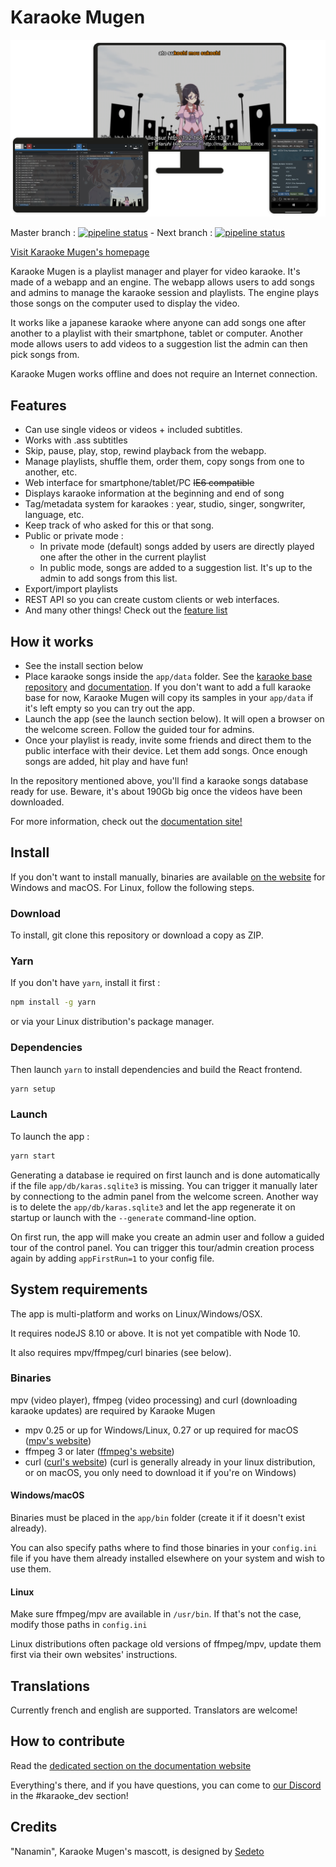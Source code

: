 # Karaoke Mugen

![presentation](img/presentation.png)

Master branch : [![pipeline status](https://lab.shelter.moe/karaokemugen/karaokemugen-app/badges/master/pipeline.svg)](https://lab.shelter.moe/karaokemugen/karaokemugen-app/commits/master) -
Next branch : [![pipeline status](https://lab.shelter.moe/karaokemugen/karaokemugen-app/badges/next/pipeline.svg)](https://lab.shelter.moe/karaokemugen/karaokemugen-app/commits/next)

[Visit Karaoke Mugen's homepage](http://karaokes.moe)

Karaoke Mugen is a playlist manager and player for video karaoke. It's made of a webapp and an engine. The webapp allows users to add songs and admins to manage the karaoke session and playlists. The engine plays those songs on the computer used to display the video.

It works like a japanese karaoke where anyone can add songs one after another to a playlist with their smartphone, tablet or computer. Another mode allows users to add videos to a suggestion list the admin can then pick songs from.

Karaoke Mugen works offline and does not require an Internet connection.

## Features

* Can use single videos or videos + included subtitles.
* Works with .ass subtitles
* Skip, pause, play, stop, rewind playback from the webapp.
* Manage playlists, shuffle them, order them, copy songs from one to another, etc.
* Web interface for smartphone/tablet/PC ~~IE6 compatible~~
* Displays karaoke information at the beginning and end of song
* Tag/metadata system for karaokes : year, studio, singer, songwriter, language, etc.
* Keep track of who asked for this or that song.
* Public or private mode :
  * In private mode (default) songs added by users are directly played one after the other in the current playlist
  * In public mode, songs are added to a suggestion list. It's up to the admin to add songs from this list.
* Export/import playlists
* REST API so you can create custom clients or web interfaces.
* And many other things! Check out the [feature list](http://mugen.karaokes.moe/en/features.html)

## How it works

* See the install section below
* Place karaoke songs inside the `app/data` folder. See the [karaoke base repository](https://lab.shelter.moe/karaokemugen/karaokebase) and [documentation](http://mugen.karaokes.moe/docs/en/user-guide/manage/). If you don't want to add a full karaoke base for now, Karaoke Mugen will copy its samples in your `app/data` if it's left empty so you can try out the app.
* Launch the app (see the launch section below). It will open a browser on the welcome screen. Follow the guided tour for admins.
* Once your playlist is ready, invite some friends and direct them to the public interface with their device. Let them add songs. Once enough songs are added, hit play and have fun!

In the repository mentioned above, you'll find a karaoke songs database ready for use. Beware, it's about 190Gb big once the videos have been downloaded.

For more information, check out the [documentation site!](http://mugen.karaokes.moe/docs/en/)

## Install

If you don't want to install manually, binaries are available [on the website](http://mugen.karaokes.moe/en/download.html) for Windows and macOS. For Linux, follow the following steps.

### Download

To install, git clone this repository or download a copy as ZIP.

### Yarn

If you don't have `yarn`, install it first :

```sh
npm install -g yarn
```

or via your Linux distribution's package manager.

### Dependencies

Then launch `yarn` to install dependencies and build the React frontend.

```sh
yarn setup
```

### Launch

To launch the app :

```sh
yarn start
```

Generating a database ie required on first launch and is done automatically if the file `app/db/karas.sqlite3` is missing. You can trigger it manually later by connectiong to the admin panel from the welcome screen. Another way is to delete the `app/db/karas.sqlite3` and let the app regenerate it on startup or launch with the `--generate` command-line option.

On first run, the app will make you create an admin user and follow a guided tour of the control panel. You can trigger this tour/admin creation process again by adding `appFirstRun=1` to your config file.

## System requirements

The app is multi-platform and works on Linux/Windows/OSX.

It requires nodeJS 8.10 or above. It is not yet compatible with Node 10.

It also requires mpv/ffmpeg/curl binaries (see below).

### Binaries

mpv (video player), ffmpeg (video processing) and curl (downloading karaoke updates) are required by Karaoke Mugen

* mpv 0.25 or up for Windows/Linux, 0.27 or up required for macOS ([mpv's website](http://mpv.io))
* ffmpeg 3 or later ([ffmpeg's website](http://www.ffmpeg.org))
* curl ([curl's website](http://curl.haxx.se)) (curl is generally already in your linux distribution, or on macOS, you only need to download it if you're on Windows)

#### Windows/macOS

Binaries must be placed in the `app/bin` folder (create it if it doesn't exist already).

You can also specify paths where to find those binaries in your `config.ini` file if you have them already installed elsewhere on your system and wish to use them.

#### Linux

Make sure ffmpeg/mpv are available in `/usr/bin`. If that's not the case, modify those paths in `config.ini`

Linux distributions often package old versions of ffmpeg/mpv, update them first via their own websites' instructions.

## Translations

Currently french and english are supported. Translators are welcome!

## How to contribute

Read the [dedicated section on the documentation website](http://mugen.karaokes.moe/docs/en/dev-guide/code/)

Everything's there, and if you have questions, you can come to [our Discord](https://discord.gg/a8dMYek) in the #karaoke_dev section!

## Credits

"Nanamin", Karaoke Mugen's mascott, is designed by [Sedeto](http://www.sedeto.fr)